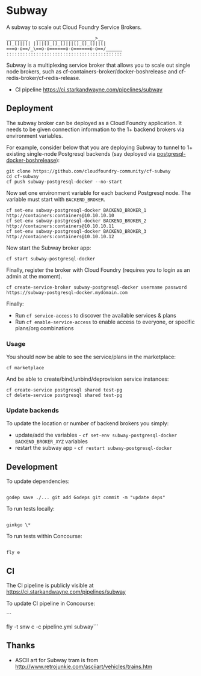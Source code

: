 Subway
======

A subway to scale out Cloud Foundry Service Brokers.

```
________   ______________________>__
[]_[]||[| |]||[]_[]_[]|||[]_[]_[]||[|
===o-o==/_\==o-o======o-o======o-o==/______
:::::::::::::::::::::::::::::::::::::::::::
```

Subway is a multiplexing service broker that allows you to scale out single node brokers, such as cf-containers-broker/docker-boshrelease and cf-redis-broker/cf-redis-release.

-	CI pipeline https://ci.starkandwayne.com/pipelines/subway

Deployment
----------

The subway broker can be deployed as a Cloud Foundry application. It needs to be given connection information to the 1+ backend brokers via environment variables.

For example, consider below that you are deploying Subway to tunnel to 1+ existing single-node Postgresql backends (say deployed via [postgresql-docker-boshrelease](https://github.com/cloudfoundry-community/postgresql-docker-boshrelease)\):

```
git clone https://github.com/cloudfoundry-community/cf-subway
cd cf-subway
cf push subway-postgresql-docker --no-start
```

Now set one environment variable for each backend Postgresql node. The variable must start with `BACKEND_BROKER`.

```
cf set-env subway-postgresql-docker BACKEND_BROKER_1 http://containers:containers@10.10.10.10
cf set-env subway-postgresql-docker BACKEND_BROKER_2 http://containers:containers@10.10.10.11
cf set-env subway-postgresql-docker BACKEND_BROKER_3 http://containers:containers@10.10.10.12
```

Now start the Subway broker app:

```
cf start subway-postgresql-docker
```

Finally, register the broker with Cloud Foundry (requires you to login as an admin at the moment).

```
cf create-service-broker subway-postgresql-docker username password https://subway-postgresql-docker.mydomain.com
```

Finally:

-	Run `cf service-access` to discover the available services & plans
-	Run `cf enable-service-access` to enable access to everyone, or specific plans/org combinations

### Usage

You should now be able to see the service/plans in the marketplace:

```
cf marketplace
```

And be able to create/bind/unbind/deprovision service instances:

```
cf create-service postgresql shared test-pg
cf delete-service postgresql shared test-pg
```

### Update backends

To update the location or number of backend brokers you simply:

-	update/add the variables - `cf set-env subway-postgresql-docker BACKEND_BROKER_XYZ` variables
-	restart the subway app - `cf restart subway-postgresql-docker`

Development
-----------

To update dependencies:

```

godep save ./... git add Godeps git commit -m "update deps"

```

To run tests locally:

```

ginkgo \*

```

To run tests within Concourse:

```

fly e

```

CI
--

The CI pipeline is publicly visible at https://ci.starkandwayne.com/pipelines/subway

To update CI pipeline in Concourse:

\`\`\`

fly -t snw c -c pipeline.yml subway\`\`\`

Thanks
------

-	ASCII art for Subway tram is from http://www.retrojunkie.com/asciiart/vehicles/trains.htm
